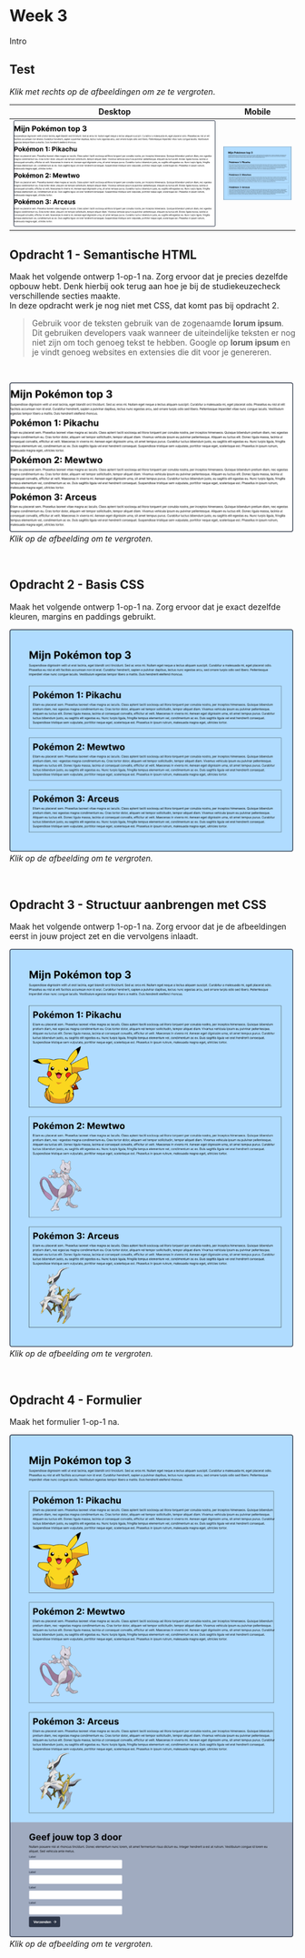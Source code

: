 # Week 3

Intro

## Test

*Klik met rechts op de afbeeldingen om ze te vergroten*.

| Desktop                                              | Mobile     |
|------------------------------------------------------| --------------- |
| <img src="./week3/images/Opdracht1.png" width="440"> | <img src="./week3/images/Opdracht2.png" width="140">       |


## Opdracht 1 - Semantische HTML
Maak het volgende ontwerp 1-op-1 na. Zorg ervoor dat je precies dezelfde opbouw hebt. Denk hierbij ook terug aan hoe je bij de studiekeuzecheck verschillende secties maakte.
<br>
In deze opdracht werk je nog niet met CSS, dat komt pas bij opdracht 2.

> Gebruik voor de teksten gebruik van de zogenaamde **lorum ipsum**. Dit gebruiken developers vaak wanneer de uiteindelijke teksten er nog niet zijn om toch genoeg tekst te hebben. Google op **lorum ipsum** en je vindt genoeg websites en extensies die dit voor je genereren.

<br>

[<img src="images/Opdracht1.png" alt="Opdracht 1" title="Opdracht 1" width="500">](images/Opdracht1.png "Opdracht 1")
<br>*Klik op de afbeelding om te vergroten.*

<br>


## Opdracht 2 - Basis CSS
Maak het volgende ontwerp 1-op-1 na. Zorg ervoor dat je exact dezelfde kleuren, margins en paddings gebruikt.

[<img src="images/Opdracht2.png" alt="Opdracht 2" title="Opdracht 2" width="500">](images/Opdracht2.png "Opdracht 2")
<br>*Klik op de afbeelding om te vergroten.*

<br>


## Opdracht 3 - Structuur aanbrengen met CSS
Maak het volgende ontwerp 1-op-1 na. Zorg ervoor dat je de afbeeldingen eerst in jouw project zet en die vervolgens inlaadt.

[<img src="images/Opdracht3.png" alt="Opdracht 3" title="Opdracht 3" width="500">](images/Opdracht3.png "Opdracht 3")
<br>*Klik op de afbeelding om te vergroten.*

<br>

## Opdracht 4 - Formulier
Maak het formulier 1-op-1 na. 

[<img src="images/Opdracht4.png" alt="Opdracht 4" title="Opdracht 4" width="500">](images/Opdracht4.png "Opdracht 4")
<br>*Klik op de afbeelding om te vergroten.*